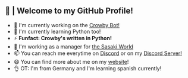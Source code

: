 ## 🎍 | Welcome to my GitHub Profile!

- 🔭 I'm currently working on the [Crowby Bot!](https://crowby.me/)
- 🌱 I'm currently learning Python too!
- ⚡ **Funfact: Crowby's written in Python!**
- 🤔 I'm working as a manager for [the Sasaki World](https://sasaki.me/)
- 📫 You can reach me everytime on [Discord](https://discord.com/users/653676213243740181) or on my [Discord Server!](https://discord.com/invite/YkvqJtB)
- 😄 You can find more about me on my [website](https://arealwant.tech/)!
- 👌 OT: I'm from Germany and I'm learning spanish currently!
